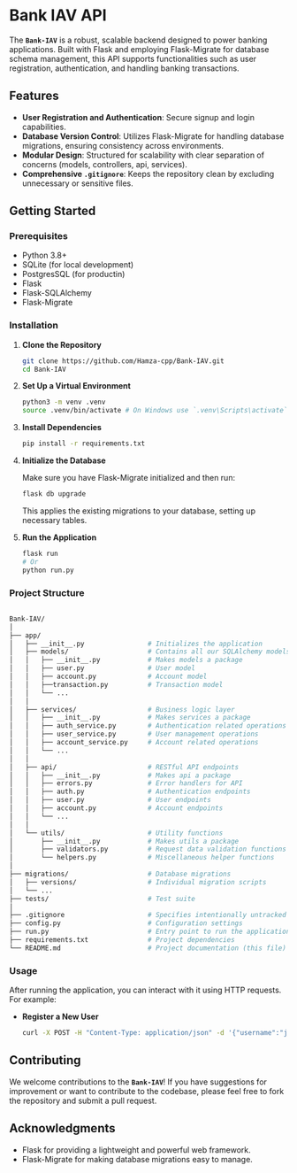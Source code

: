 # Bank IAV API

The **`Bank-IAV`** is a robust, scalable backend designed to power banking applications. Built with Flask and employing Flask-Migrate for database schema management, this API supports functionalities such as user registration, authentication, and handling banking transactions.

## **Features**

- **User Registration and Authentication**: Secure signup and login capabilities.
- **Database Version Control**: Utilizes Flask-Migrate for handling database migrations, ensuring consistency across environments.
- **Modular Design**: Structured for scalability with clear separation of concerns (models, controllers, api, services).
- **Comprehensive `.gitignore`**: Keeps the repository clean by excluding unnecessary or sensitive files.

## **Getting Started**

### **Prerequisites**

- Python 3.8+
- SQLite (for local development)
- PostgresSQL (for productin)
- Flask
- Flask-SQLAlchemy
- Flask-Migrate

### **Installation**

1. **Clone the Repository**

    ```bash
    git clone https://github.com/Hamza-cpp/Bank-IAV.git
    cd Bank-IAV
    ```

2. **Set Up a Virtual Environment**

    ```bash
    python3 -m venv .venv
    source .venv/bin/activate # On Windows use `.venv\Scripts\activate`
    ```

3. **Install Dependencies**

    ```bash
    pip install -r requirements.txt
    ```

4. **Initialize the Database**

    Make sure you have Flask-Migrate initialized and then run:

    ```bash
    flask db upgrade
    ```

    This applies the existing migrations to your database, setting up necessary tables.

5. **Run the Application**

    ```bash
    flask run
    # Or
    python run.py
    ```

### **Project Structure**

```bash

Bank-IAV/
│
├── app/
│   ├── __init__.py                # Initializes the application
│   ├── models/                    # Contains all our SQLAlchemy models
│   │   ├── __init__.py            # Makes models a package
│   │   ├── user.py                # User model
│   │   ├── account.py             # Account model
│   │   ├──transaction.py          # Transaction model
│   │   └── ...
│   │
│   ├── services/                  # Business logic layer
│   │   ├── __init__.py            # Makes services a package
│   │   ├── auth_service.py        # Authentication related operations
│   │   ├── user_service.py        # User management operations
│   │   ├── account_service.py     # Account related operations
│   │   └── ...
│   │
│   ├── api/                       # RESTful API endpoints
│   │   ├── __init__.py            # Makes api a package
│   │   ├── errors.py              # Error handlers for API
│   │   ├── auth.py                # Authentication endpoints
│   │   ├── user.py                # User endpoints
│   │   ├── account.py             # Account endpoints
│   │   └── ...
│   │
│   └── utils/                     # Utility functions
│       ├── __init__.py            # Makes utils a package
│       ├── validators.py          # Request data validation functions
│       └── helpers.py             # Miscellaneous helper functions
│ 
├── migrations/                    # Database migrations
│   ├── versions/                  # Individual migration scripts
│   └── ...
├── tests/                         # Test suite
│
├── .gitignore                     # Specifies intentionally untracked files to ignore
├── config.py                      # Configuration settings
├── run.py                         # Entry point to run the application
├── requirements.txt               # Project dependencies
└── README.md                      # Project documentation (this file)
```

### **Usage**

After running the application, you can interact with it using HTTP requests. For example:

- **Register a New User**

    ```bash
    curl -X POST -H "Content-Type: application/json" -d '{"username":"john_doe", "email":"john@example.com", "password":"123456"}' http://127.0.0.1:5000/auth/register
    ```

## **Contributing**

We welcome contributions to the **`Bank-IAV`**! If you have suggestions for improvement or want to contribute to the codebase, please feel free to fork the repository and submit a pull request.

## **Acknowledgments**

- Flask for providing a lightweight and powerful web framework.
- Flask-Migrate for making database migrations easy to manage.
